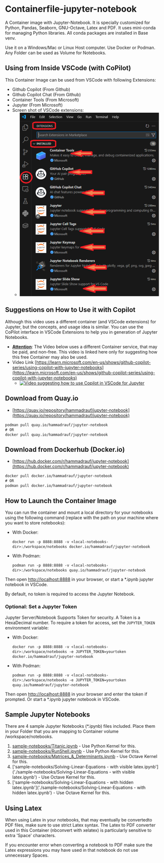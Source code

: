 # Containerfile-jupyter-notebook
A Container image with Jupyter-Notebook. It is specially customized for Python, Pandas, Seaborn, GNU-Octave, Latex and PDF. It uses mini-conda for managing Python libraries. All conda packages are installed in Base venv.
  
Use it on a Windows/Mac or Linux Host computer. Use Docker or Podman. Any Folder can be used as Volume for Notebooks. 

## Using from Inside VSCode (with CoPilot)
This Container Image can be used from VSCode with following Extensions:
- Github Copilot (From Github)
- Github Copilot Chat (From Github)
- Container Tools (From Microsoft)
- Jupyter (From Microsoft)
- Screen shot of VSCode extensions:
    - ![Screen-shot showing VSCode Extensions used](./images/VScode-extensions-used.png)

## Suggestions on How to Use it with Copilot
Although this video uses a different container (and VSCode extensions) for Jupyter, but the concepts, and usage idea is similar. You can use the CoPilot interface in VSCode Extensions to help you in generation of Jupyter Notebooks.
- **<u>Attention</u>**: The Video below uses a different Container service, that may be paid, and non-free. This video is linked here only for suggesting how this free Container may also be used.
- Video Link [https://learn.microsoft.com/en-us/shows/github-copilot-series/using-copilot-with-jupyter-notebooks](https://learn.microsoft.com/en-us/shows/github-copilot-series/using-copilot-with-jupyter-notebooks)
    - [![Video suggesting how to use Copilot in VSCode for Jupyter](https://img.youtube.com/vi/QS_bh-3qKdw/0.jpg)](https://www.youtube.com/watch?v=QS_bh-3qKdw)


## Download from Quay.io
- [https://quay.io/repository/hammadrauf/jupyter-notebook](https://quay.io/repository/hammadrauf/jupyter-notebook)
```
podman pull quay.io/hammadrauf/jupyter-notebook
# OR
docker pull quay.io/hammadrauf/jupyter-notebook
```

## Download from Dockerhub (Docker.io)
- [https://hub.docker.com/r/hammadrauf/jupyter-notebook](https://hub.docker.com/r/hammadrauf/jupyter-notebook)
```
docker pull docker.io/hammadrauf/jupyter-notebook
# OR
podman pull docker.io/hammadrauf/jupyter-notebook
```


## How to Launch the Container Image

You can run the container and mount a local directory for your notebooks using the following command (replace <local-notebooks-dir> with the path on your machine where you want to store notebooks):

- With Docker:
    ```
    docker run -p 8888:8888 -v <local-notebooks-dir>:/workspace/notebooks docker.io/hammadrauf/jupyter-notebook
    ```

- With Podman:
    ```
    podman run -p 8888:8888 -v <local-notebooks-dir>:/workspace/notebooks quay.io/hammadrauf/jupyter-notebook
    ```

Then open [http://localhost:8888](http://localhost:8888) in your browser, or start a *.ipynb jupyter notebook in VSCode.
  
By default, no token is required to access the Jupyter Notebook.

### Optional: Set a Jupyter Token

Jupyter Server/Notebook Supports Token for security. A Token is a HexaDecimal number. To require a token for access, set the `JUPYTER_TOKEN` environment variable:

- With Docker:
    ```
    docker run -p 8888:8888 -v <local-notebooks-dir>:/workspace/notebooks -e JUPYTER_TOKEN=yourtoken docker.io/hammadrauf/jupyter-notebook
    ```

- With Podman:
    ```
    podman run -p 8888:8888 -v <local-notebooks-dir>:/workspace/notebooks -e JUPYTER_TOKEN=yourtoken quay.io/hammadrauf/jupyter-notebook
    ```

Then open [http://localhost:8888](http://localhost:8888) in your browser and enter the token if prompted. Or start a *.ipynb jupyter notebook in VSCode.

## Sample Jupyter Notebooks
There are 4 sample Jupyter Notebooks (*.ipynb) files included. Place them in your Folder that you are mapping to Container volume /workspace/notebooks.
1. [sample-notebooks/Titanic.ipynb](./sample-notebooks/Titanic.ipynb) - Use Python Kernel for this.
1. [sample-notebooks/RunShell.ipynb](./sample-notebooks/RunShell.ipynb) - Use Python Kernel for this.
1. [sample-notebooks/Matrices_&_Determinants.ipynb](./sample-notebooks/Matrices_&_Determinants.ipynb) - Use Octave Kernel for this.
1. ['sample-notebooks/Solving-Linear-Equations - with visible latex.ipynb']('./sample-notebooks/Solving-Linear-Equations - with visible latex.ipynb') - Use Octave Kernel for this.
1. ['sample-notebooks/Solving-Linear-Equations - with hidden latex.ipynb']('./sample-notebooks/Solving-Linear-Equations - with hidden latex.ipynb') - Use Octave Kernel for this.

## Using Latex
When using Latex in your notebooks, that may eventually be convertedto PDF files, make sure to use strict Latex syntax. The Latex to PDF converter used in this Container (nbconvert with xelatex) is particularly sensitive to extra 'Space' characters.
  
If you encounter error when converting a notebook to PDF make sure the Latex expressions you may have used in that notebook do not use unnecessary Spaces.
